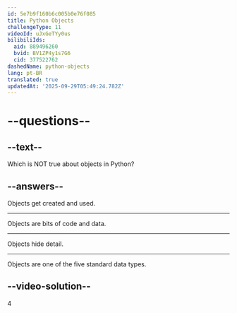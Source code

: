 ```yaml
---
id: 5e7b9f160b6c005b0e76f085
title: Python Objects
challengeType: 11
videoId: uJxGeTYy0us
bilibiliIds:
  aid: 889496260
  bvid: BV1ZP4y1s7G6
  cid: 377522762
dashedName: python-objects
lang: pt-BR
translated: true
updatedAt: '2025-09-29T05:49:24.782Z'
---
```


# --questions--

## --text--

Which is NOT true about objects in Python?

## --answers--

Objects get created and used.

---

Objects are bits of code and data.

---

Objects hide detail.

---

Objects are one of the five standard data types.

## --video-solution--

4

